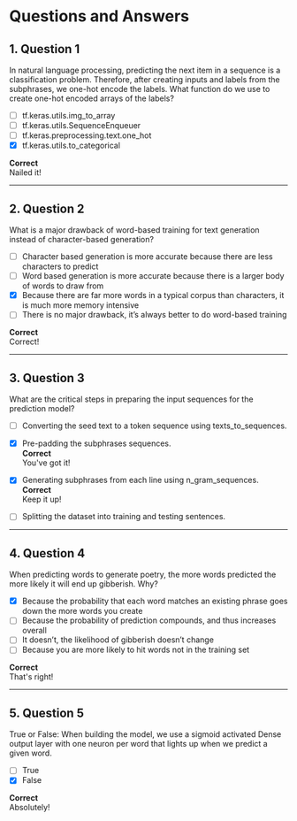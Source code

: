 # Questions and Answers

## 1. Question 1
In natural language processing, predicting the next item in a sequence is a classification problem. Therefore, after creating inputs and labels from the subphrases, we one-hot encode the labels. What function do we use to create one-hot encoded arrays of the labels?

- [ ] tf.keras.utils.img_to_array
- [ ] tf.keras.utils.SequenceEnqueuer
- [ ] tf.keras.preprocessing.text.one_hot
- [x] tf.keras.utils.to_categorical

**Correct**  
Nailed it!

---

## 2. Question 2
What is a major drawback of word-based training for text generation instead of character-based generation?

- [ ] Character based generation is more accurate because there are less characters to predict
- [ ] Word based generation is more accurate because there is a larger body of words to draw from
- [x] Because there are far more words in a typical corpus than characters, it is much more memory intensive
- [ ] There is no major drawback, it’s always better to do word-based training

**Correct**  
Correct!

---

## 3. Question 3
What are the critical steps in preparing the input sequences for the prediction model?

- [ ] Converting the seed text to a token sequence using texts_to_sequences.

- [x] Pre-padding the subphrases sequences.  
  **Correct**  
  You've got it!

- [x] Generating subphrases from each line using n_gram_sequences.  
  **Correct**  
  Keep it up!

- [ ] Splitting the dataset into training and testing sentences.

---

## 4. Question 4
When predicting words to generate poetry, the more words predicted the more likely it will end up gibberish. Why?

- [x] Because the probability that each word matches an existing phrase goes down the more words you create
- [ ] Because the probability of prediction compounds, and thus increases overall
- [ ] It doesn’t, the likelihood of gibberish doesn’t change
- [ ] Because you are more likely to hit words not in the training set

**Correct**  
That's right!

---

## 5. Question 5
True or False: When building the model, we use a sigmoid activated Dense output layer with one neuron per word that lights up when we predict a given word.

- [ ] True
- [x] False

**Correct**  
Absolutely!
